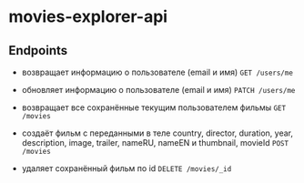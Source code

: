 # movies-explorer-api

## Endpoints

- возвращает информацию о пользователе (email и имя)
  `GET /users/me`

- обновляет информацию о пользователе (email и имя)
  `PATCH /users/me`

- возвращает все сохранённые текущим пользователем фильмы
  `GET /movies`

- создаёт фильм с переданными в теле country, director, duration, year, description, image, trailer, nameRU, nameEN и thumbnail, movieId
  `POST /movies`

- удаляет сохранённый фильм по id
  `DELETE /movies/_id`
